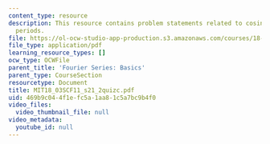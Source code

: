 ```yaml
---
content_type: resource
description: This resource contains problem statements related to cosines with common
  periods.
file: https://ol-ocw-studio-app-production.s3.amazonaws.com/courses/18-03sc-differential-equations-fall-2011/469b9c044f1efc5a1aa81c5a7bc9b4f0_MIT18_03SCF11_s21_2quizc.pdf
file_type: application/pdf
learning_resource_types: []
ocw_type: OCWFile
parent_title: 'Fourier Series: Basics'
parent_type: CourseSection
resourcetype: Document
title: MIT18_03SCF11_s21_2quizc.pdf
uid: 469b9c04-4f1e-fc5a-1aa8-1c5a7bc9b4f0
video_files:
  video_thumbnail_file: null
video_metadata:
  youtube_id: null
---
```

